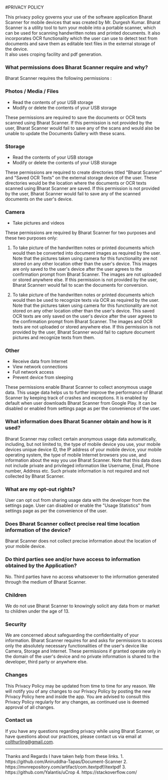 
#PRIVACY POLICY



This privacy policy governs your use of the software application Bharat Scanner for mobile devices that was created by Mr. Durgesh Kumar. Bharat Scanner is a utility tool to turn your mobile into a portable scanner, which can be used for scanning handwritten notes and printed documents. It also incorporates OCR functionality which the user can use to detect text from documents and save them as editable text files in the external storage of the device.  
It also uses croping facility and pdf generation.
### What permissions does Bharat Scanner require and why?
Bharat Scanner requires the following permissions :

### Photos / Media / Files
*	Read the contents of your USB storage
*	Modify or delete the contents of your USB storage

These permissions are required to save the documents or OCR texts scanned using Bharat Scanner. If this permission is not provided by the user, Bharat Scanner would fail to save any of the scans and would also be unable to update the Documents Gallery with these scans.

### Storage
*	Read the contents of your USB storage
*	Modify or delete the contents of your USB storage

These permissions are required to create directories titled "Bharat Scanner" and "Saved OCR Texts" on the external storage device of the user. These directories would be the location where the documents or OCR texts scanned using Bharat Scanner are saved. If this permission is not provided by the user, Bharat Scanner would fail to save any of the scanned documents on the user's device.

### Camera
*	Take pictures and videos

These permissions are required by Bharat Scanner for two purposes and these two purposes only: 

1.	To take picture of the handwritten notes or printed documents which would then be converted into document images as required by the user. Note that the pictures taken using camera for this functionality are not stored on any other location other than the user's device. This images are only saved to the user's device after the user agrees to the confirmation prompt from Bharat Scanner. The images are not uploaded or stored anywhere else.  If this permission is not provided by the user, Bharat Scannerr would fail to scan the documents for conversion.

2.	To take picture of the handwritten notes or printed documents which would then be used to recognize texts via OCR as required by the user. Note that the pictures taken using camera for this functionality are not stored on any other location other than the user's device. This saved OCR texts are only saved on the user's device after the user agrees to the confirmation prompt from Bharat Scanner. The images and OCR texts are not uploaded or stored anywhere else.  If this permission is not provided by the user, Bharat Scanner would fail to capture document pictures and recognize texts from them.

### Other 
*	Receive data from Internet
*	View network connections
*	Full network access
*	Prevent device from sleeping

These permissions enable Bharat Scanner to collect anonymous usage data. This usage data helps us to further improve the performance of Bharat Scanner by keeping track of crashes and exceptions. It is enabled by default when user downloads Bharat Scanner from Google Play. It can be disabled or enabled from settings page as per the convenience of the user.

### What information does Bharat Scanner obtain and how is it used?
Bharat Scanner may collect certain  anonymous usage data automatically, including, but not limited to, the type of mobile device you use, your mobile devices unique device ID, the IP address of your mobile device, your mobile operating system, the type of mobile Internet browsers you use, and information about the way you use Bharat Scanner. Note that this data does not include private and privileged information like Username, Email, Phone number, Address etc. Such private information is not required and not collected by Bharat Scanner.

### What are my opt-out rights?
User can opt out from sharing usage data with the developer from the settings page. User can disabled or enable the "Usage Statistics" from settings page as per the convenience of the user.

### Does Bharat Scanner collect precise real time location information of the device?
Bharat Scanner does not collect precise information about the location of your mobile device. 

### Do third parties see and/or have access to information obtained by the Application?
No. Third parties have no access whatsoever to the information generated through the medium of Bharat Scanner.

### Children 
We do not use Bharat Scanner to knowingly solicit any data from or market to children under the age of 13. 

### Security
We are concerned about safeguarding the confidentiality of your information. Bharat Scanner requires for and asks for permissions to access only the absolutely necessary functionalities of the user's device like Camera, Storage and Internet.  These permissions if granted operate only in the domain of the user's device and no private information is shared to the developer, third party or anywhere else. 

### Changes
This Privacy Policy may be updated from time to time for any reason. We will notify you of any changes to our Privacy Policy by posting the new Privacy Policy here and inside the app. You are advised to consult this Privacy Policy regularly for any changes, as continued use is deemed approval of all changes.

### Contact us
If you have any questions regarding privacy while using Bharat Scanner, or have questions about our practices, please contact us via email at <a href="mailto:colthurling@gmail.com">colthurling@gmail.com</a>.

<hr>
Thanks and Regards
I have taken help from these links.
1. https://github.com/Aniruddha-Tapas/Document-Scanner
2. https://mvnrepository.com/artifact/com.itextpdf/itextpdf
3. https://github.com/Yalantis/uCrop
4. https://stackoverflow.com/
